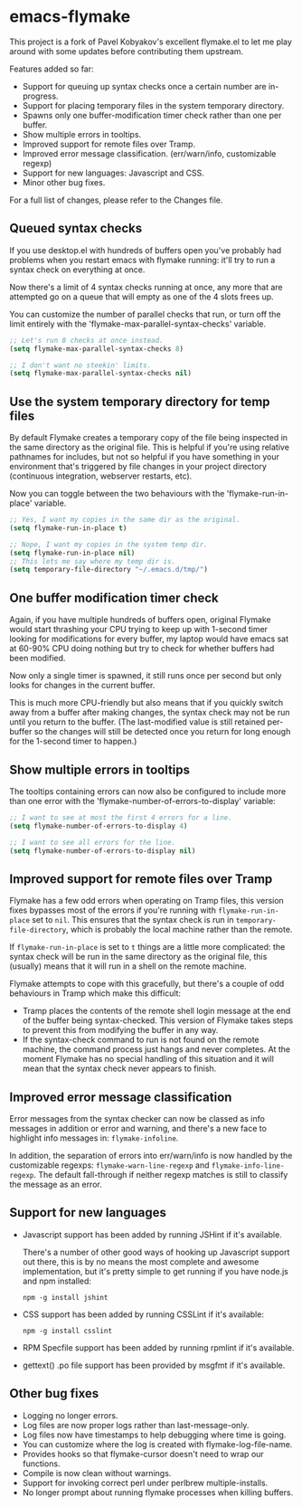 emacs-flymake
=============

This project is a fork of Pavel Kobyakov's excellent flymake.el to let me
play around with some updates before contributing them upstream.

Features added so far:

  * Support for queuing up syntax checks once a certain number are in-progress.
  * Support for placing temporary files in the system temporary directory.
  * Spawns only one buffer-modification timer check rather than one per buffer.
  * Show multiple errors in tooltips.
  * Improved support for remote files over Tramp.
  * Improved error message classification. (err/warn/info, customizable regexp)
  * Support for new languages: Javascript and CSS.
  * Minor other bug fixes.

For a full list of changes, please refer to the Changes file.

Queued syntax checks
--------------------

If you use desktop.el with hundreds of buffers open you've probably had
problems when you restart emacs with flymake running: it'll try to run
a syntax check on everything at once.

Now there's a limit of 4 syntax checks running at once, any more that
are attempted go on a queue that will empty as one of the 4 slots frees
up.

You can customize the number of parallel checks that run, or turn off
the limit entirely with the 'flymake-max-parallel-syntax-checks' variable.

```lisp
;; Let's run 8 checks at once instead.
(setq flymake-max-parallel-syntax-checks 8)

;; I don't want no steekin' limits.
(setq flymake-max-parallel-syntax-checks nil)
```

Use the system temporary directory for temp files
-------------------------------------------------

By default Flymake creates a temporary copy of the file being inspected
in the same directory as the original file. This is helpful if you're
using relative pathnames for includes, but not so helpful if you have
something in your environment that's triggered by file changes in your
project directory (continuous integration, webserver restarts, etc).

Now you can toggle between the two behaviours with the
'flymake-run-in-place' variable.

```lisp
;; Yes, I want my copies in the same dir as the original.
(setq flymake-run-in-place t)

;; Nope, I want my copies in the system temp dir.
(setq flymake-run-in-place nil)
;; This lets me say where my temp dir is.
(setq temporary-file-directory "~/.emacs.d/tmp/")
```

One buffer modification timer check
-----------------------------------

Again, if you have multiple hundreds of buffers open, original Flymake would
start thrashing your CPU trying to keep up with 1-second timer looking for
modifications for every buffer, my laptop would have emacs sat at 60-90% CPU
doing nothing but try to check for whether buffers had been modified.

Now only a single timer is spawned, it still runs once per second but only
looks for changes in the current buffer.

This is much more CPU-friendly but also means that if you quickly switch away
from a buffer after making changes, the syntax check may not be run until you
return to the buffer. (The last-modified value is still retained per-buffer
so the changes will still be detected once you return for long enough for the
1-second timer to happen.)

Show multiple errors in tooltips
--------------------------------

The tooltips containing errors can now also be configured to include more
than one error with the 'flymake-number-of-errors-to-display' variable:

```lisp
;; I want to see at most the first 4 errors for a line.
(setq flymake-number-of-errors-to-display 4)

;; I want to see all errors for the line.
(setq flymake-number-of-errors-to-display nil)
```

Improved support for remote files over Tramp
--------------------------------------------

Flymake has a few odd errors when operating on Tramp files, this version
fixes bypasses most of the errors if you're running with
`flymake-run-in-place` set to `nil`. This ensures that the syntax
check is run in `temporary-file-directory`, which is probably the
local machine rather than the remote.

If `flymake-run-in-place` is set to `t` things are a little more
complicated: the syntax check will be run in the same directory
as the original file, this (usually) means that it will run in a
shell on the remote machine.

Flymake attempts to cope with this gracefully, but there's a couple
of odd behaviours in Tramp which make this difficult:

  * Tramp places the contents of the remote shell login message
    at the end of the buffer being syntax-checked.
    This version of Flymake takes steps to prevent this from
    modifying the buffer in any way.
  * If the syntax-check command to run is not found on the remote
    machine, the command process just hangs and never completes.
    At the moment Flymake has no special handling of this situation
    and it will mean that the syntax check never appears to finish.

Improved error message classification
-------------------------------------

Error messages from the syntax checker can now be classed as info
messages in addition or error and warning, and there's a new face
to highlight info messages in: `flymake-infoline`.

In addition, the separation of errors into err/warn/info is now
handled by the customizable regexps: `flymake-warn-line-regexp`
and `flymake-info-line-regexp`. The default fall-through if neither
regexp matches is still to classify the message as an error.

Support for new languages
-------------------------

  * Javascript support has been added by running JSHint if it's available.

    There's a number of other good ways of hooking up Javascript support
    out there, this is by no means the most complete and awesome
    implementation, but it's pretty simple to get running if you have
    node.js and npm installed:

        npm -g install jshint
  * CSS support has been added by running CSSLint if it's available:

        npm -g install csslint
  * RPM Specfile support has been added by running rpmlint if it's available.
  * gettext() .po file support has been provided by msgfmt if it's available.

Other bug fixes
---------------

  * Logging no longer errors.
  * Log files are now proper logs rather than last-message-only.
  * Log files now have timestamps to help debugging where time is going.
  * You can customize where the log is created with flymake-log-file-name.
  * Provides hooks so that flymake-cursor doesn't need to wrap our functions.
  * Compile is now clean without warnings.
  * Support for invoking correct perl under perlbrew multiple-installs.
  * No longer prompt about running flymake processes when killing buffers.
